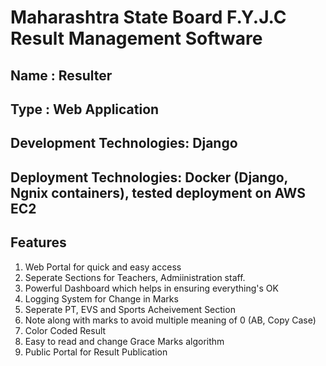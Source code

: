 # Maharashtra State Board F.Y.J.C Result Management Software

## Name : Resulter
## Type : Web Application
## Development Technologies: Django
## Deployment Technologies: Docker (Django, Ngnix containers), tested deployment on AWS EC2
## Features
1. Web Portal for quick and easy access
2. Seperate Sections for Teachers, Admiinistration staff.
3. Powerful Dashboard which helps in ensuring everything's OK
4. Logging System for Change in Marks
5. Seperate PT, EVS and Sports Acheivement Section
6. Note along with marks to avoid multiple meaning of 0 (AB, Copy Case)
7. Color Coded Result
8. Easy to read and change Grace Marks algorithm
9. Public Portal for Result Publication
